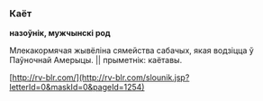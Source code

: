 ### Каёт
**назоўнік, мужчынскі род**

Млекакормячая жывёліна сямейства сабачых, якая водзіцца ў Паўночнай Амерыцы. || прыметнік: каётавы.

<a rel="author">[http://rv-blr.com/](http://rv-blr.com/slounik.jsp?letterId=0&maskId=0&pageId=1254)</a>
